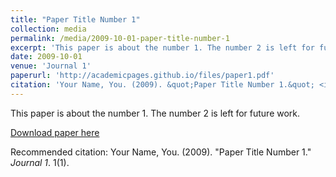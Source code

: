 ```yaml
---
title: "Paper Title Number 1"
collection: media
permalink: /media/2009-10-01-paper-title-number-1
excerpt: 'This paper is about the number 1. The number 2 is left for future work.'
date: 2009-10-01
venue: 'Journal 1'
paperurl: 'http://academicpages.github.io/files/paper1.pdf'
citation: 'Your Name, You. (2009). &quot;Paper Title Number 1.&quot; <i>Journal 1</i>. 1(1).'
---
```

This paper is about the number 1. The number 2 is left for future work.

[Download paper here](http://www.ncsa.illinois.edu/news/story/unearthing_americas_rural_history)

Recommended citation: Your Name, You. (2009). "Paper Title Number 1." <i>Journal 1</i>. 1(1).